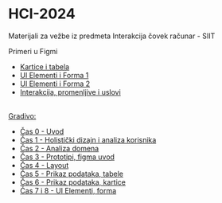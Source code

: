 # HCI-2024
Materijali za vežbe iz predmeta Interakcija čovek računar - SIIT

Primeri u Figmi 
<ul>
  <li> <a href="https://www.figma.com/file/BqF0uALbcstej5GzcS7hgf/g-1?type=design&node-id=0%3A1&mode=design&t=spknMIqszoo4xhuM-1">Kartice i tabela </a> </li>
  <li><a href="https://www.figma.com/design/RpE3w8OhZc02IKep5164ZW/UI-Elementi?node-id=0%3A1&t=41dKJlbuHJ8BmASM-1">UI Elementi i Forma  1</a> </li>
  <li><a href="https://www.figma.com/design/ulKzEjC62SFlAJ61eNqG9n/UI-Element-2?node-id=0%3A1&t=RGSTokjdYSMbl0QH-1"> UI Elementi i Forma 2 </a></li>
  <li><a href="https://www.figma.com/design/4qzDOiPXhU5qDsTDJLWDbt/interactions-and-variable?node-id=0-1&t=OSqaTCxH2foOlHVl-0"> Interakcija, promenljive i uslovi </li>
</ul>

<br/>
Gradivo:
 <ul>
   <li> Čas 0 - Uvod</li>
   <li> Čas 1 - Holistički dizajn i analiza korisnika</li>
   <li> Čas 2 - Analiza domena</li>
   <li> Čas 3 - Prototipi, figma uvod</li>
   <li> Čas 4 - Layout</li>
   <li> Čas 5 - Prikaz podataka, tabele</li>
  <li> Čas 6 - Prikaz podataka, kartice</li>
  <li>Čas 7 i 8 - UI Elementi, forma  </li>
 </ul>
